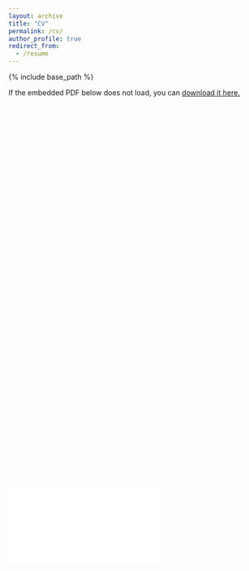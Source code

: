 ```yaml
---
layout: archive
title: "CV"
permalink: /cv/
author_profile: true
redirect_from:
  - /resume
---
```


{% include base_path %}

If the embedded PDF below does not load, you can
<u>
  <a href="https://tibogeenen.be/Resume_Tibo_Geenen_jul22.pdf">download it here.</a>
</u>
<br>
<div class="fluid-width-video-wrapper" style="padding-top: 150%;">
  <embed src="Resume_Tibo_Geenen_jul22.pdf" type="application/pdf" id="fitvid0">
</div>
